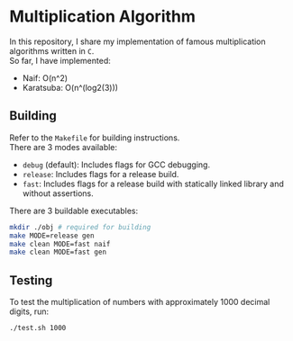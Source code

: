 # Multiplication Algorithm

In this repository, I share my implementation of famous multiplication algorithms written in `C`.  
So far, I have implemented:
- Naif: O(n^2)
- Karatsuba: O(n^(log2(3)))

## Building
Refer to the `Makefile` for building instructions.  
There are 3 modes available:
- `debug` (default): Includes flags for GCC debugging.
- `release`: Includes flags for a release build.
- `fast`: Includes flags for a release build with statically linked library and without assertions.

There are 3 buildable executables:

```sh
mkdir ./obj # required for building
make MODE=release gen
make clean MODE=fast naif
make clean MODE=fast gen
```

## Testing
To test the multiplication of numbers with approximately 1000 decimal digits, run:
```sh
./test.sh 1000
```
